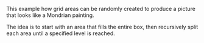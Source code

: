 This example how grid areas can be randomly created to produce a picture that looks like a Mondrian painting.

The idea is to start with an area that fills the entire box, then recursively split each area until a specified level is reached.